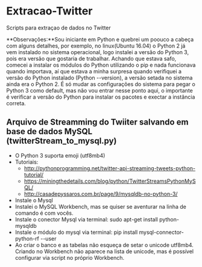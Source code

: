 # Extracao-Twitter
Scripts para extraçao de dados no Twitter

**Observações:**Sou iniciante em Python e quebrei um poouco a cabeça com alguns detalhes, por exemplo, no linux(Ubuntu 16.04) o Python 2 já vem instalado no sistema operacional, logo instalei a versão do Python 3, pois era versão que gostaria de trabalhar. Achando que estava safo, comecei a instalar os módulos do Python utilizando o pip e nada funcionava quando importava, aí que estava a minha surpresa quando verifiquei a versão do Python instalado (Python --version), a versão setada no sistema ainda era o Python 2. É só mudar as configurações do sistema para pegar o Python 3 como default, mas não vou entrar nesse ponto aqui, o importante é verificar a versão do Python para instalar os pacotes e exectar a instância correta.


## Arquivo de Streamming do Twiiter salvando em base de dados MySQL (twitterStream_to_mysql.py)

* O Python 3 suporta emoji (utf8mb4)
* Tutoriais:
  * http://pythonprogramming.net/twitter-api-streaming-tweets-python-tutorial/
  * https://miningthedetails.com/blog/python/TwitterStreamsPythonMySQL/
  * http://casadepyssaros.com.br/page/9/mysqldb-no-python-3/
* Instale o Mysql
* Instalei o MySQL Workbench, mas se quiser se aventurar na linha de comando é com vocês.
* Instale o conector Mysql via terminal: sudo apt-get install python-mysqldb
* Instale o módulo do mysql via terminal: pip install mysql-connector-python-rf --user
* Ao criar o banco e as tabelas não esqueça de setar o unicode utf8mb4. Criando no Workbench não aparece na lista de unicode, mas é possível configurar via script no próprio Workbench.



